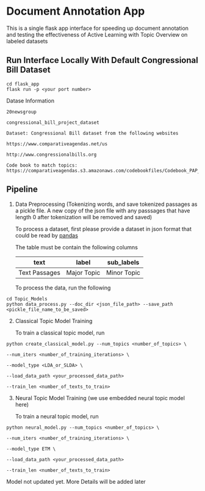# Document Annotation App
This is a single flask app interface for speeding up document annotation and testing the effectiveness of Active Learning with Topic Overview on labeled datasets


## Run Interface Locally With Default Congressional Bill Dataset

```
cd flask_app
flask run -p <your port number>
```



Datase Information

```
20newsgroup

congressional_bill_project_dataset

Dataset: Congressional Bill dataset from the following websites

https://www.comparativeagendas.net/us

http://www.congressionalbills.org

Code book to match topics: https://comparativeagendas.s3.amazonaws.com/codebookfiles/Codebook_PAP_2019.pdf
```

## Pipeline

1. Data Preprocessing (Tokenizing words, and save tokenized passages as a pickle file. A new copy of the json file with any passsages that have length 0 after tokenization will be removed and saved)

      To process a dataset, first please provide a dataset in json format that could be read by [pandas](https://pandas.pydata.org/docs/reference/api/pandas.read_json.html)

      The table must be contain the following columns

      | text | label |  sub_labels |
    | --------------- | --------------- | --------------- |
    | Text Passages    |  Major Topic | Minor Topic |
   
    
    To process the data, run the following
  ```
  cd Topic_Models
  python data_process.py --doc_dir <json_file_path> --save_path <pickle_file_name_to_be_saved>
  ```


2. Classical Topic Model Training


   To train a classical topic model, run
```
python create_classical_model.py --num_topics <number_of_topics> \ 

--num_iters <number_of_training_iterations> \

--model_type <LDA_or_SLDA> \

--load_data_path <your_processed_data_path>

--train_len <number_of_texts_to_train>
```

3. Neural Topic Model Training (we use embedded neural topic model here)

    To train a neural topic model, run
    
```
python neural_model.py --num_topics <number_of_topics> \ 

--num_iters <number_of_training_iterations> \

--model_type ETM \

--load_data_path <your_processed_data_path>

--train_len <number_of_texts_to_train>
```
    

Model not updated yet. 
More Details will be added later

